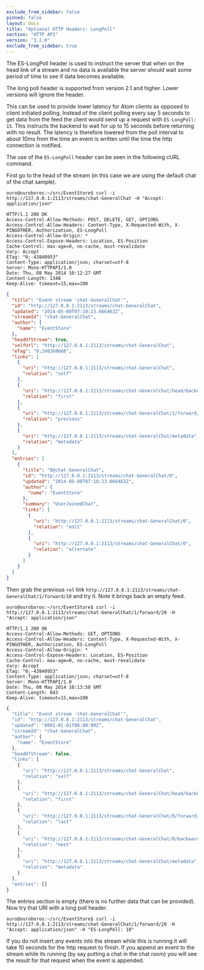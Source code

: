 ```yaml
---
exclude_from_sidebar: false
pinned: false
layout: docs
title: "Optional HTTP Headers: LongPoll"
section: "HTTP API"
version: "3.2.0"
exclude_from_sidebar: true
---
```


The ES-LongPoll header is used to instruct the server that when on the head link of a stream and no data is available the server should wait some period of time to see if data becomes available.

<span class="note--warning">
The long poll header is supported from version 2.1 and higher. Lower versions will ignore the header.
</span>

This can be used to provide lower latency for Atom clients as opposed to client initiated polling. Instead of the client polling every say 5 seconds to get data from the feed the client would send up a request with `ES-LongPoll: 15`. This instructs the backend to wait for up to 15 seconds before returning with no result. The latency is therefore lowered from the poll interval to about 10ms from the time an event is written until the time the http connection is notified.

The use of the `ES-LongPoll` header can be seen in the following cURL command.

First go to the head of the stream (in this case we are using the default chat of the chat sample).

```
ouro@ouroboros:~/src/EventStore$ curl -i http://127.0.0.1:2113/streams/chat-GeneralChat -H "Accept: application/json"
```

```http
HTTP/1.1 200 OK
Access-Control-Allow-Methods: POST, DELETE, GET, OPTIONS
Access-Control-Allow-Headers: Content-Type, X-Requested-With, X-PINGOTHER, Authorization, ES-LongPoll
Access-Control-Allow-Origin: *
Access-Control-Expose-Headers: Location, ES-Position
Cache-Control: max-age=0, no-cache, must-revalidate
Vary: Accept
ETag: "0;-43840953"
Content-Type: application/json; charset=utf-8
Server: Mono-HTTPAPI/1.0
Date: Thu, 08 May 2014 10:12:27 GMT
Content-Length: 1348
Keep-Alive: timeout=15,max=100
```

```json
{
  "title": "Event stream 'chat-GeneralChat'",
  "id": "http://127.0.0.1:2113/streams/chat-GeneralChat",
  "updated": "2014-05-08T07:10:23.666463Z",
  "streamId": "chat-GeneralChat",
  "author": {
    "name": "EventStore"
  },
  "headOfStream": true,
  "selfUrl": "http://127.0.0.1:2113/streams/chat-GeneralChat",
  "eTag": "0;248368668",
  "links": [
    {
      "uri": "http://127.0.0.1:2113/streams/chat-GeneralChat",
      "relation": "self"
    },
    {
      "uri": "http://127.0.0.1:2113/streams/chat-GeneralChat/head/backward/20",
      "relation": "first"
    },
    {
      "uri": "http://127.0.0.1:2113/streams/chat-GeneralChat/1/forward/20",
      "relation": "previous"
    },
    {
      "uri": "http://127.0.0.1:2113/streams/chat-GeneralChat/metadata",
      "relation": "metadata"
    }
  ],
  "entries": [
    {
      "title": "0@chat-GeneralChat",
      "id": "http://127.0.0.1:2113/streams/chat-GeneralChat/0",
      "updated": "2014-05-08T07:10:23.666463Z",
      "author": {
        "name": "EventStore"
      },
      "summary": "UserJoinedChat",
      "links": [
        {
          "uri": "http://127.0.0.1:2113/streams/chat-GeneralChat/0",
          "relation": "edit"
        },
        {
          "uri": "http://127.0.0.1:2113/streams/chat-GeneralChat/0",
          "relation": "alternate"
        }
      ]
    }
  ]
}
```

Then grab the previous `rel` link `http://127.0.0.1:2113/streams/chat-GeneralChat/1/forward/20` and try it. Note it brings back an empty feed.

```
ouro@ouroboros:~/src/EventStore$ curl -i http://127.0.0.1:2113/streams/chat-GeneralChat/1/forward/20 -H "Accept: application/json"
```

```http
HTTP/1.1 200 OK
Access-Control-Allow-Methods: GET, OPTIONS
Access-Control-Allow-Headers: Content-Type, X-Requested-With, X-PINGOTHER, Authorization, ES-LongPoll
Access-Control-Allow-Origin: *
Access-Control-Expose-Headers: Location, ES-Position
Cache-Control: max-age=0, no-cache, must-revalidate
Vary: Accept
ETag: "0;-43840953"
Content-Type: application/json; charset=utf-8
Server: Mono-HTTPAPI/1.0
Date: Thu, 08 May 2014 10:13:58 GMT
Content-Length: 843
Keep-Alive: timeout=15,max=100
```

```javascript
{
  "title": "Event stream 'chat-GeneralChat'",
  "id": "http://127.0.0.1:2113/streams/chat-GeneralChat",
  "updated": "0001-01-01T00:00:00Z",
  "streamId": "chat-GeneralChat",
  "author": {
    "name": "EventStore"
  },
  "headOfStream": false,
  "links": [
    {
      "uri": "http://127.0.0.1:2113/streams/chat-GeneralChat",
      "relation": "self"
    },
    {
      "uri": "http://127.0.0.1:2113/streams/chat-GeneralChat/head/backward/20",
      "relation": "first"
    },
    {
      "uri": "http://127.0.0.1:2113/streams/chat-GeneralChat/0/forward/20",
      "relation": "last"
    },
    {
      "uri": "http://127.0.0.1:2113/streams/chat-GeneralChat/0/backward/20",
      "relation": "next"
    },
    {
      "uri": "http://127.0.0.1:2113/streams/chat-GeneralChat/metadata",
      "relation": "metadata"
    }
  ],
  "entries": []
}
```

The entries section is empty (there is no further data that can be provided). Now try that URI with a long poll header.

```
ouro@ouroboros:~/src/EventStore$ curl -i http://127.0.0.1:2113/streams/chat-GeneralChat/1/forward/20 -H "Accept: application/json" -H "ES-LongPoll: 10"
```

If you do not insert any events into the stream while this is running it will take 10 seconds for the http request to finish. If you append an event to the stream while its running (by say putting a chat in the chat room) you will see the result for that request when the event is appended.